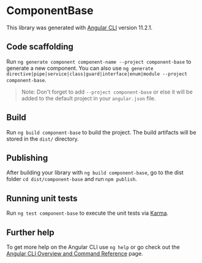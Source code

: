# ComponentBase

This library was generated with [Angular CLI](https://github.com/angular/angular-cli) version 11.2.1.

## Code scaffolding

Run `ng generate component component-name --project component-base` to generate a new component. You can also use `ng generate directive|pipe|service|class|guard|interface|enum|module --project component-base`.
> Note: Don't forget to add `--project component-base` or else it will be added to the default project in your `angular.json` file. 

## Build

Run `ng build component-base` to build the project. The build artifacts will be stored in the `dist/` directory.

## Publishing

After building your library with `ng build component-base`, go to the dist folder `cd dist/component-base` and run `npm publish`.

## Running unit tests

Run `ng test component-base` to execute the unit tests via [Karma](https://karma-runner.github.io).

## Further help

To get more help on the Angular CLI use `ng help` or go check out the [Angular CLI Overview and Command Reference](https://angular.io/cli) page.
